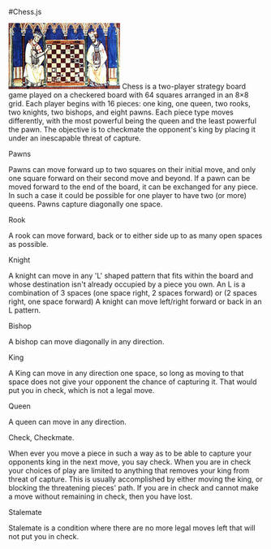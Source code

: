 #Chess.js 

<img src="./images/TemplarChess1283.jpg">
Chess is a two-player strategy board game played on a checkered board with 64 squares arranged in an 8×8 grid.
Each player begins with 16 pieces: one king, one queen, two rooks, two knights, two bishops, and eight pawns.
Each piece type moves differently, with the most powerful being the queen and the least powerful the pawn. The objective is to checkmate the opponent's king by placing it under an inescapable threat of capture.

Pawns

Pawns can move forward up to two squares on their initial move, and only one square forward on their second move and beyond. If a pawn can be moved forward to the end of the board, it can be exchanged for any piece. In such a case it could be possible for one player to have two (or more) queens. Pawns capture diagonally one space.

Rook

A rook can move forward, back or to either side up to as many open spaces as possible.

Knight

A knight can move in any 'L' shaped pattern that fits within the board and whose destination isn't already occupied by a piece you own. An L is a combination of 3 spaces (one space right, 2 spaces forward) or (2 spaces right, one space forward) A knight can move left/right forward or back in an L pattern.

Bishop

A bishop can move diagonally in any direction.

King

A King can move in any direction one space, so long as moving to that space does not give your opponent the chance of capturing it. That would put you in check, which is not a legal move.

Queen

A queen can move in any direction.

Check, Checkmate.

When ever you move a piece in such a way as to be able to capture your opponents king in the next move, you say check.
When you are in check your choices of play are limited to anything that removes your king from threat of capture.  This is usually accomplished by either moving the king, or blocking the threatening pieces' path.
If you are in check and cannot make a move without remaining in check, then you have lost.

Stalemate

Stalemate is a condition where there are no more legal moves left that will not put you in check.